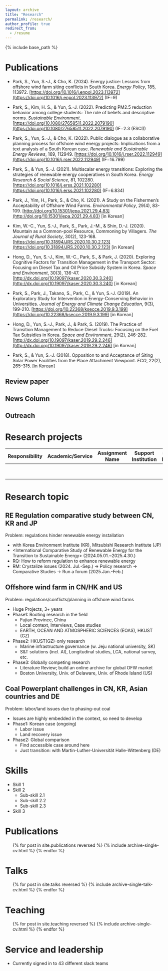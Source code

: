 ```yaml
---
layout: archive
title: "Research"
permalink: /research/
author_profile: true
redirect_from:
  - /resume
---
```


{% include base_path %}

Publications
======
- Park, S., Yun, S.-J., & Cho, K. (2024). Energy justice: Lessons from offshore wind farm siting conflicts in South Korea. *Energy Policy*, 185, 113972. [https://doi.org/10.1016/j.enpol.2023.113972](https://doi.org/10.1016/j.enpol.2023.113972) (IF=9)

- Park, S., Kim, H. S., & Yun, S.-J. (2022). Predicting PM2.5 reduction behavior among college students: The role of beliefs and descriptive norms. *Sustainable Environment*. [https://doi.org/10.1080/27658511.2022.2079190](https://doi.org/10.1080/27658511.2022.2079190) (IF=2.3 (ESCI))

- Park, S., Yun, S.-J., & Cho, K. (2022). Public dialogue as a collaborative planning process for offshore wind energy projects: Implications from a text analysis of a South Korean case. *Renewable and Sustainable Energy Reviews*, 169, 112949. [https://doi.org/10.1016/j.rser.2022.112949](https://doi.org/10.1016/j.rser.2022.112949) (IF=16.799)

- Park, S., & Yun, S.-J. (2021). Multiscalar energy transitions: Exploring the strategies of renewable energy cooperatives in South Korea. *Energy Research & Social Science*, 81, 102280. [https://doi.org/10.1016/j.erss.2021.102280](https://doi.org/10.1016/j.erss.2021.102280) (IF=6.834)

- Park, J., Yim, H., Park, S., & Cho, K. (2021). A Study on the Fishermen’s Acceptability of Offshore Wind Farms. *Environmental Policy*, 29(4), 83-109. [http://doi.org/10.15301/jepa.2021.29.4.83](http://doi.org/10.15301/jepa.2021.29.4.83) [in Korean]

- Kim, W.-C., Yun, S.-J., Park, S., Park, J.-M., & Shin, D.-J. (2020). Mountain as a Common-pool Resource, Commoning by Villagers. *The Journal of Rural Society*, 30(2), 123-168. [https://doi.org/10.31894/JRS.2020.10.30.2.123](https://doi.org/10.31894/JRS.2020.10.30.2.123) [in Korean]

- Hong, D., Yun, S.-J., Kim, W.-C., Park, S., & Park, J. (2020). Exploring Cognitive Factors for Transition Management in the Transport Sector: Focusing on Diesel Tax and Oil Price Subsidy System in Korea. *Space and Environment*, 30(3), 136-47. [http://dx.doi.org/10.19097/kaser.2020.30.3.240](http://dx.doi.org/10.19097/kaser.2020.30.3.240) [in Korean]

- Park, S., Park, J., Takano, S., Park, C., & Yun, S.-J. (2019). An Exploratory Study for Intervention in Energy-Conserving Behavior in Universities. *Journal of Energy and Climate Change Education*, 9(3), 199-210. [https://doi.org/10.22368/ksecce.2019.9.3.199](https://doi.org/10.22368/ksecce.2019.9.3.199) [in Korean]

- Hong, D., Yun, S.-J., Park, J., & Park, S. (2019). The Practice of Transition Management to Reduce Diesel Trucks: Focusing on the Fuel Tax Subsidies in Korea. *Space and Environment*, 29(2), 246-282. [http://dx.doi.org/10.19097/kaser.2019.29.2.246](http://dx.doi.org/10.19097/kaser.2019.29.2.246) [in Korean]

- Park, S., & Yun, S.-J. (2018). Opposition to and Acceptance of Siting Solar Power Facilities from the Place Attachment Viewpoint. *ECO*, 22(2), 265–315. [in Korean]

Review paper
------

News Column
------

Outreach
------

Research projects
======

| Responsibility | Academic/Service | Assignment Name | Support Institution | Study Period |
|:--------------:|:----------------:|:---------------:|:-------------------:|:------------:|
|                |                  |                 |                     |              |
|                |                  |                 |                     |              |
|                |                  |                 |                     |              |
|                |                  |                 |                     |              |
|                |                  |                 |                     |              |
|                |                  |                 |                     |              |
|                |                  |                 |                     |              |
|                |                  |                 |                     |              |




Research topic
======

RE Regulation comparative study between CN, KR and JP 
---
Problem: regulations hinder renewable energy installation
  * with Korea Environment Institute (KR), Mitsubishi Research Institute (JP)
  * \<International Comparative Study of Renewable Energy for the Transition to Sustainable Energy\> (2024.05.01.~2025.4.30.)
  * RQ: How to reform regulation to enhance renewable energy
  * RM: Crystalize issues (2024. Jul.-Sep.) → Policy research → Comparative Studies → Run a forum (2025.Jan.-Feb.)


Offshore wind farm in CN/HK and US
---
Problem: regulations/conflicts/planning in offshore wind farms
  * Huge Projects, 3+ years
  * Phase1: Rooting research in the field
    * Fujian Province, China
    * Local context, Interviews, Case studies
    * EARTH, OCEAN AND ATMOSPHERIC SCIENCES (EOAS), HKUST (GZ)
  * Phase2: HKUST(GZ)-only research  
    * Marine infrastructure governance (w. Jeju national university, SK)
    * S&T solutions (incl. AI), Longitudinal studies, LCA, national survey, etc.
  * Phase3: Globally competing research
    * Literature Review; build an online archive for global OFW market 
    * Boston University, Univ. of Delaware, Univ. of Rhode Island (US)
      
      
Coal Powerplant challenges in CN, KR, Asian countries and DE
---
Problem: labor/land issues due to phasing-out coal
  * Issues are highly embedded in the context, so need to develop
  * Phase1: Korean case (ongoing)
    * Labor issue
    * Land recovery issue
  * Phase2: Global comparison
    * Find accessible case around here
    * Just transition: with Martin-Luther-Universität Halle-Wittenberg (DE)


Skills
======
* Skill 1
* Skill 2
  * Sub-skill 2.1
  * Sub-skill 2.2
  * Sub-skill 2.3
* Skill 3

Publications
======
  <ul>{% for post in site.publications reversed %}
    {% include archive-single-cv.html %}
  {% endfor %}</ul>
  
Talks
======
  <ul>{% for post in site.talks reversed %}
    {% include archive-single-talk-cv.html  %}
  {% endfor %}</ul>
  
Teaching
======
  <ul>{% for post in site.teaching reversed %}
    {% include archive-single-cv.html %}
  {% endfor %}</ul>
  
Service and leadership
======
* Currently signed in to 43 different slack teams


